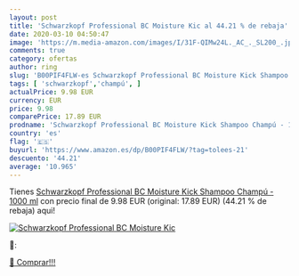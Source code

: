```yaml
---
layout: post
title: 'Schwarzkopf Professional BC Moisture Kic al 44.21 % de rebaja'
date: 2020-03-10 04:50:47
image: 'https://m.media-amazon.com/images/I/31F-QIMw24L._AC_._SL200_.jpg'
comments: true
category: ofertas
author: ring
slug: 'B00PIF4FLW-es Schwarzkopf Professional BC Moisture Kick Shampoo Champú -...'
tags: [ 'schwarzkopf','champú', ]
actualPrice: 9.98 EUR
currency: EUR
price: 9.98
comparePrice: 17.89 EUR
prodname: 'Schwarzkopf Professional BC Moisture Kick Shampoo Champú - 1000 ml'
country: 'es'
flag: '🇪🇸'
buyurl: 'https://www.amazon.es/dp/B00PIF4FLW/?tag=tolees-21'
descuento: '44.21'
average: '10.965'
---
```


Tienes [Schwarzkopf Professional BC Moisture Kick Shampoo Champú - 1000 ml](https://www.amazon.es/dp/B00PIF4FLW/?tag=tolees-21) con precio final de  9.98 EUR (original: 17.89 EUR) (44.21 %  de rebaja) aqui!

[![Schwarzkopf Professional BC Moisture Kic](https://m.media-amazon.com/images/I/31F-QIMw24L._AC_._SL200_.jpg)](https://www.amazon.es/dp/B00PIF4FLW/?tag=tolees-21)

🔎:


[🛒 Comprar!!!](https://www.amazon.es/dp/B00PIF4FLW/?tag=tolees-21)
